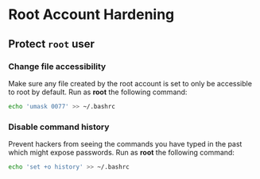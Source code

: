 # Root Account Hardening

## Protect `root` user

###  Change file accessibility
Make sure any file created by the root account is set to only be accessible to root by default. Run as **root**  the following command:
```bash
echo 'umask 0077' >> ~/.bashrc
```

### Disable command history
Prevent hackers from seeing the commands you have typed in the past which might expose passwords. Run as **root**  the following command:
```bash
echo 'set +o history' >> ~/.bashrc
```
